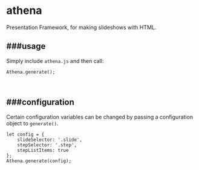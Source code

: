 # athena
Presentation Framework, for making slideshows with HTML.
<br/>

###usage
----
 
Simply include `athena.js` and then call:
```
Athena.generate();
```
<br/>

###configuration
------ 
 
Certain configuration variables can be changed by passing a configuration object to `generate()`.
```
let config = {
    slideSelector: '.slide',
    stepSelector: '.step',
    stepListItems: true
};
Athena.generate(config);
```